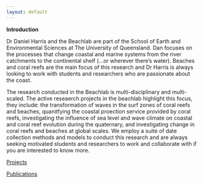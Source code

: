```yaml
---
layout: default
---
```

**Introduction**

Dr Daniel Harris and the Beachlab are part of the School of Earth and Environmental Sciences at The University of Queensland. Dan focuses on the processes that change coastal and marine systems from the river catchments to the continental shelf (…or wherever there’s water). Beaches and coral reefs are the main focus of this research and Dr Harris is always looking to work with students and researchers who are passionate about the coast.

The research conducted in the Beachlab is multi-disciplinary and multi-scaled. The active reseaerch projects in the beachlab highlight this focus, they include: the transformation of waves in the surf zones of coral reefs and beaches, quanitfying the coastal proection service provided by coral reefs, investigating the influence of sea level and wave climate on coastal and coral reef evolution during the quaternary, and investigating change in coral reefs and beaches at global scales. We employ a suite of date collection methods and models to conduct this research and are always seeking motivated students and researchers to work and collaborate with if you are interested to know more.

[Projects](./projects.html)

[Publications](./publications.html)
